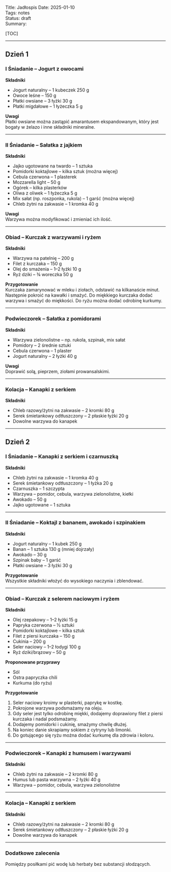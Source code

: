 Title: Jadłospis
Date: 2025-01-10  
Tags: notes  
Status: draft  
Summary:

[TOC]

---

## Dzień 1

### I Śniadanie – Jogurt z owocami

**Składniki**

-   Jogurt naturalny – 1 kubeczek 250 g
-   Owoce leśne – 150 g
-   Płatki owsiane – 3 łyżki 30 g
-   Płatki migdałowe – 1 łyżeczka 5 g

**Uwagi**  
Płatki owsiane można zastąpić amarantusem ekspandowanym, który jest bogaty w żelazo i inne składniki mineralne.

---

### II Śniadanie – Sałatka z jajkiem

**Składniki**

-   Jajko ugotowane na twardo – 1 sztuka
-   Pomidorki koktajlowe – kilka sztuk (można więcej)
-   Cebula czerwona – 1 plasterek
-   Mozzarella light – 50 g
-   Ogórek – kilka plasterków
-   Oliwa z oliwek – 1 łyżeczka 5 g
-   Mix sałat (np. roszponka, rukola) – 1 garść (można więcej)
-   Chleb żytni na zakwasie – 1 kromka 40 g

**Uwagi**  
Warzywa można modyfikować i zmieniać ich ilość.

---

### Obiad – Kurczak z warzywami i ryżem

**Składniki**

-   Warzywa na patelnię – 200 g
-   Filet z kurczaka – 150 g
-   Olej do smażenia – 1–2 łyżki 10 g
-   Ryż dziki – ¾ woreczka 50 g

**Przygotowanie**  
Kurczaka zamarynować w mleku i ziołach, odstawić na kilkanaście minut. Następnie pokroić na kawałki i smażyć. Do miękkiego kurczaka dodać warzywa i smażyć do miękkości. Do ryżu można dodać odrobinę kurkumy.

---

### Podwieczorek – Sałatka z pomidorami

**Składniki**

-   Warzywa zielonolistne – np. rukola, szpinak, mix sałat
-   Pomidory – 2 średnie sztuki
-   Cebula czerwona – 1 plaster
-   Jogurt naturalny – 2 łyżki 40 g

**Uwagi**  
Doprawić solą, pieprzem, ziołami prowansalskimi.

---

### Kolacja – Kanapki z serkiem

**Składniki**

-   Chleb razowy/żytni na zakwasie – 2 kromki 80 g
-   Serek śmietankowy odtłuszczony – 2 płaskie łyżki 20 g
-   Dowolne warzywa do kanapek

---

## Dzień 2

### I Śniadanie – Kanapki z serkiem i czarnuszką

**Składniki**

-   Chleb żytni na zakwasie – 1 kromka 40 g
-   Serek śmietankowy odtłuszczony – 1 łyżka 20 g
-   Czarnuszka – 1 szczypta
-   Warzywa – pomidor, cebula, warzywa zielonolistne, kiełki
-   Awokado – 50 g
-   Jajko ugotowane – 1 sztuka

---

### II Śniadanie – Koktajl z bananem, awokado i szpinakiem

**Składniki**

-   Jogurt naturalny – 1 kubek 250 g
-   Banan – 1 sztuka 130 g (mniej dojrzały)
-   Awokado – 30 g
-   Szpinak baby – 1 garść
-   Płatki owsiane – 3 łyżki 30 g

**Przygotowanie**  
Wszystkie składniki włożyć do wysokiego naczynia i zblendować.

---

### Obiad – Kurczak z selerem naciowym i ryżem

**Składniki**

-   Olej rzepakowy – 1–2 łyżki 15 g
-   Papryka czerwona – ½ sztuki
-   Pomidorki koktajlowe – kilka sztuk
-   Filet z piersi kurczaka – 150 g
-   Cukinia – 200 g
-   Seler naciowy – 1–2 łodygi 100 g
-   Ryż dziki/brązowy – 50 g

**Proponowane przyprawy**

-   Sól
-   Ostra papryczka chili
-   Kurkuma (do ryżu)

**Przygotowanie**

1. Seler naciowy kroimy w plasterki, paprykę w kostkę.
2. Pokrojone warzywa podsmażamy na oleju.
3. Gdy seler jest tylko odrobinę miękki, dodajemy doprawiony filet z piersi kurczaka i nadal podsmażamy.
4. Dodajemy pomidorki i cukinię, smażymy chwilę dłużej.
5. Na koniec danie skrapiamy sokiem z cytryny lub limonki.
6. Do gotującego się ryżu można dodać kurkumę dla zdrowia i koloru.

---

### Podwieczorek – Kanapki z humusem i warzywami

**Składniki**

-   Chleb żytni na zakwasie – 2 kromki 80 g
-   Humus lub pasta warzywna – 2 łyżki 40 g
-   Warzywa – pomidor, cebula, warzywa zielonolistne

---

### Kolacja – Kanapki z serkiem

**Składniki**

-   Chleb razowy/żytni na zakwasie – 2 kromki 80 g
-   Serek śmietankowy odtłuszczony – 2 płaskie łyżki 20 g
-   Dowolne warzywa do kanapek

---

### Dodatkowe zalecenia

Pomiędzy posiłkami pić wodę lub herbaty bez substancji słodzących.
